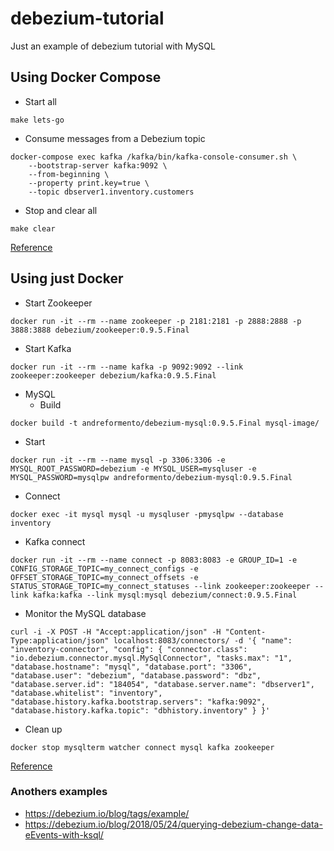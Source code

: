 # debezium-tutorial
Just an example of debezium tutorial with MySQL

## Using Docker Compose
- Start all
```shell
make lets-go
```
- Consume messages from a Debezium topic
```shell
docker-compose exec kafka /kafka/bin/kafka-console-consumer.sh \
    --bootstrap-server kafka:9092 \
    --from-beginning \
    --property print.key=true \
    --topic dbserver1.inventory.customers
```

- Stop and clear all
```shell
make clear
```

[Reference](https://github.com/debezium/debezium-examples/blob/master/tutorial/README.md)


## Using just Docker

- Start Zookeeper
```shell
docker run -it --rm --name zookeeper -p 2181:2181 -p 2888:2888 -p 3888:3888 debezium/zookeeper:0.9.5.Final
```

- Start Kafka
```shell
docker run -it --rm --name kafka -p 9092:9092 --link zookeeper:zookeeper debezium/kafka:0.9.5.Final
```
- MySQL
  - Build
```shell
docker build -t andreformento/debezium-mysql:0.9.5.Final mysql-image/
```
  - Start
```shell
docker run -it --rm --name mysql -p 3306:3306 -e MYSQL_ROOT_PASSWORD=debezium -e MYSQL_USER=mysqluser -e MYSQL_PASSWORD=mysqlpw andreformento/debezium-mysql:0.9.5.Final
```
  - Connect
```shell
docker exec -it mysql mysql -u mysqluser -pmysqlpw --database inventory
```

- Kafka connect
```shell
docker run -it --rm --name connect -p 8083:8083 -e GROUP_ID=1 -e CONFIG_STORAGE_TOPIC=my_connect_configs -e OFFSET_STORAGE_TOPIC=my_connect_offsets -e STATUS_STORAGE_TOPIC=my_connect_statuses --link zookeeper:zookeeper --link kafka:kafka --link mysql:mysql debezium/connect:0.9.5.Final
```

- Monitor the MySQL database
```shell
curl -i -X POST -H "Accept:application/json" -H "Content-Type:application/json" localhost:8083/connectors/ -d '{ "name": "inventory-connector", "config": { "connector.class": "io.debezium.connector.mysql.MySqlConnector", "tasks.max": "1", "database.hostname": "mysql", "database.port": "3306", "database.user": "debezium", "database.password": "dbz", "database.server.id": "184054", "database.server.name": "dbserver1", "database.whitelist": "inventory", "database.history.kafka.bootstrap.servers": "kafka:9092", "database.history.kafka.topic": "dbhistory.inventory" } }'
```
- Clean up
```shell
docker stop mysqlterm watcher connect mysql kafka zookeeper
```

[Reference](https://debezium.io/docs/tutorial)

### Anothers examples

- https://debezium.io/blog/tags/example/
- https://debezium.io/blog/2018/05/24/querying-debezium-change-data-eEvents-with-ksql/
